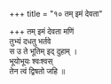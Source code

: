 +++
title = "१० तम् इमं देवता"

+++
तम् इमं देवता मणिं  
तुभ्यं दधतु भर्तवे  
स उ ते भूतिम् इद् दुहाम् ।  
भूयोभूयः श्वःश्वस्  
तेन त्वं द्विषतो जहि ॥